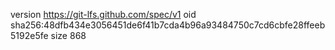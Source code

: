 version https://git-lfs.github.com/spec/v1
oid sha256:48dfb434e3056451de6f41b7cda4b96a93484750c7cd6cbfe28ffeeb5192e5fe
size 868
